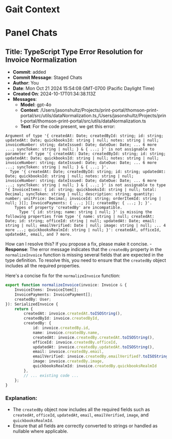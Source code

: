 # Gait Context

# Panel Chats

## Title: TypeScript Type Error Resolution for Invoice Normalization
- **Commit**: added
- **Commit Message**: Staged Chats
- **Author**: You
- **Date**: Mon Oct 21 2024 15:54:08 GMT-0700 (Pacific Daylight Time)
- **Created On**: 2024-10-17T01:34:38.113Z
- **Messages**:
    - **Model**: gpt-4o
    - **Context**: /Users/jasonshultz/Projects/print-portal/thomson-print-portal/src/utils/dataNormalization.ts,/Users/jasonshultz/Projects/print-portal/thomson-print-portal/src/utils/dataNormalization.ts
    - **Text**: For the code present, we get this error:
```
Argument of type '{ createdAt: Date; createdById: string; id: string; updatedAt: Date; quickbooksId: string | null; notes: string | null; invoiceNumber: string; dateIssued: Date; dateDue: Date; ... 6 more ...; syncToken: string | null; } & { ...; }' is not assignable to parameter of type '{ createdAt: Date; createdById: string; id: string; updatedAt: Date; quickbooksId: string | null; notes: string | null; invoiceNumber: string; dateIssued: Date; dateDue: Date; ... 6 more ...; syncToken: string | null; } & { ...; }'.
  Type '{ createdAt: Date; createdById: string; id: string; updatedAt: Date; quickbooksId: string | null; notes: string | null; invoiceNumber: string; dateIssued: Date; dateDue: Date; ... 6 more ...; syncToken: string | null; } & { ...; }' is not assignable to type '{ InvoiceItems: { id: string; quickbooksId: string | null; total: Decimal; syncToken: string | null; description: string; quantity: number; unitPrice: Decimal; invoiceId: string; orderItemId: string | null; }[]; InvoicePayments: { ...; }[]; createdBy: { ...; }; }'.
    Types of property 'createdBy' are incompatible.
      Type '{ id: string; name: string | null; }' is missing the following properties from type '{ name: string | null; createdAt: Date; id: string; officeId: string | null; updatedAt: Date; email: string | null; emailVerified: Date | null; image: string | null; ... 4 more ...; quickbooksRealmId: string | null; }': createdAt, officeId, updatedAt, email, and 7 more.
```
How can I resolve this? If you propose a fix, please make it concise.
    - **Response**: The error message indicates that the `createdBy` property in the `normalizeInvoice` function is missing several fields that are expected in the type definition. To resolve this, you need to ensure that the `createdBy` object includes all the required properties.

Here's a concise fix for the `normalizeInvoice` function:

```typescript:src/utils/dataNormalization.ts
export function normalizeInvoice(invoice: Invoice & {
    InvoiceItems: InvoiceItem[];
    InvoicePayments: InvoicePayment[];
    createdBy: User;
}): SerializedInvoice {
    return {
        createdAt: invoice.createdAt.toISOString(),
        createdById: invoice.createdById,
        createdBy: {
            id: invoice.createdBy.id,
            name: invoice.createdBy.name,
            createdAt: invoice.createdBy.createdAt.toISOString(),
            officeId: invoice.createdBy.officeId,
            updatedAt: invoice.createdBy.updatedAt.toISOString(),
            email: invoice.createdBy.email,
            emailVerified: invoice.createdBy.emailVerified?.toISOString() ?? null,
            image: invoice.createdBy.image,
            quickbooksRealmId: invoice.createdBy.quickbooksRealmId
        },
        // ... existing code ...
    };
}
```

### Explanation:
- The `createdBy` object now includes all the required fields such as `createdAt`, `officeId`, `updatedAt`, `email`, `emailVerified`, `image`, and `quickbooksRealmId`.
- Ensure that all fields are correctly converted to strings or handled as nullable where applicable.



